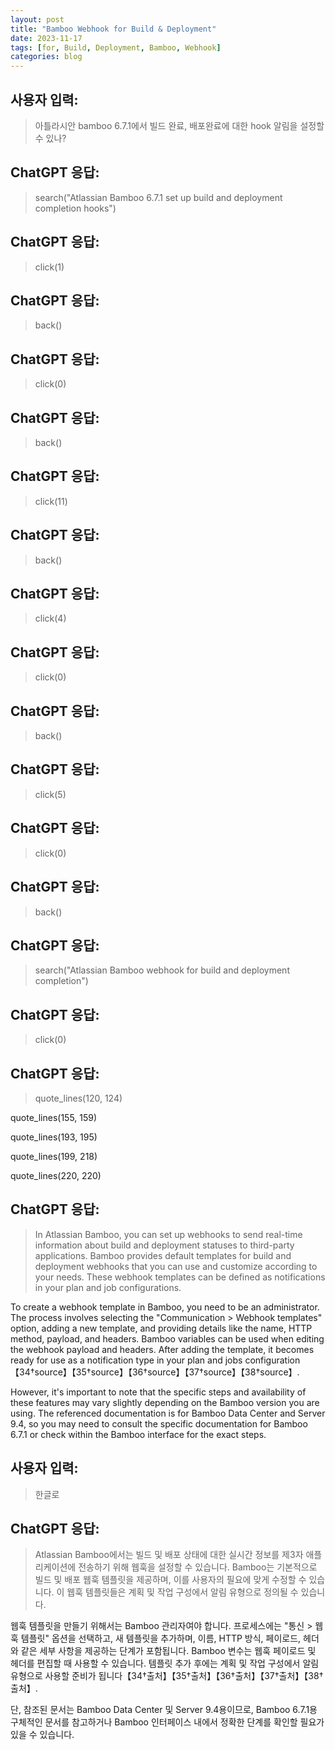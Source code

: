 ```yaml
---
layout: post
title: "Bamboo Webhook for Build & Deployment"
date: 2023-11-17
tags: [for, Build, Deployment, Bamboo, Webhook]
categories: blog
---
```


## 사용자 입력:
> 아틀라시안 bamboo 6.7.1에서 빌드 완료, 배포완료에 대한 hook 알림을 설정할 수 있나?

## ChatGPT 응답:
> search("Atlassian Bamboo 6.7.1 set up build and deployment completion hooks")

## ChatGPT 응답:
> click(1)

## ChatGPT 응답:
> back()

## ChatGPT 응답:
> click(0)

## ChatGPT 응답:
> back()

## ChatGPT 응답:
> click(11)

## ChatGPT 응답:
> back()

## ChatGPT 응답:
> click(4)

## ChatGPT 응답:
> click(0)

## ChatGPT 응답:
> back()

## ChatGPT 응답:
> click(5)

## ChatGPT 응답:
> click(0)

## ChatGPT 응답:
> back()

## ChatGPT 응답:
> search("Atlassian Bamboo webhook for build and deployment completion")

## ChatGPT 응답:
> click(0)

## ChatGPT 응답:
> quote_lines(120, 124)

quote_lines(155, 159)

quote_lines(193, 195)

quote_lines(199, 218)

quote_lines(220, 220)

## ChatGPT 응답:
> In Atlassian Bamboo, you can set up webhooks to send real-time information about build and deployment statuses to third-party applications. Bamboo provides default templates for build and deployment webhooks that you can use and customize according to your needs. These webhook templates can be defined as notifications in your plan and job configurations.

To create a webhook template in Bamboo, you need to be an administrator. The process involves selecting the "Communication > Webhook templates" option, adding a new template, and providing details like the name, HTTP method, payload, and headers. Bamboo variables can be used when editing the webhook payload and headers. After adding the template, it becomes ready for use as a notification type in your plan and jobs configuration【34†source】【35†source】【36†source】【37†source】【38†source】.

However, it's important to note that the specific steps and availability of these features may vary slightly depending on the Bamboo version you are using. The referenced documentation is for Bamboo Data Center and Server 9.4, so you may need to consult the specific documentation for Bamboo 6.7.1 or check within the Bamboo interface for the exact steps.

## 사용자 입력:
> 한글로

## ChatGPT 응답:
> Atlassian Bamboo에서는 빌드 및 배포 상태에 대한 실시간 정보를 제3자 애플리케이션에 전송하기 위해 웹훅을 설정할 수 있습니다. Bamboo는 기본적으로 빌드 및 배포 웹훅 템플릿을 제공하며, 이를 사용자의 필요에 맞게 수정할 수 있습니다. 이 웹훅 템플릿들은 계획 및 작업 구성에서 알림 유형으로 정의될 수 있습니다.

웹훅 템플릿을 만들기 위해서는 Bamboo 관리자여야 합니다. 프로세스에는 "통신 > 웹훅 템플릿" 옵션을 선택하고, 새 템플릿을 추가하며, 이름, HTTP 방식, 페이로드, 헤더와 같은 세부 사항을 제공하는 단계가 포함됩니다. Bamboo 변수는 웹훅 페이로드 및 헤더를 편집할 때 사용할 수 있습니다. 템플릿 추가 후에는 계획 및 작업 구성에서 알림 유형으로 사용할 준비가 됩니다【34†출처】【35†출처】【36†출처】【37†출처】【38†출처】.

단, 참조된 문서는 Bamboo Data Center 및 Server 9.4용이므로, Bamboo 6.7.1용 구체적인 문서를 참고하거나 Bamboo 인터페이스 내에서 정확한 단계를 확인할 필요가 있을 수 있습니다.

